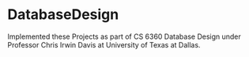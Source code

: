 # DatabaseDesign
Implemented these Projects as part of CS 6360 Database Design under Professor Chris Irwin Davis at University of Texas at Dallas.

